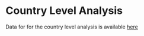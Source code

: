 # Country Level Analysis

Data for for the country level analysis is available [here](https://stackoverflow.com/questions/44290660/how-to-create-readme-file-inside-sub-directory-on-github)
